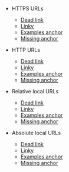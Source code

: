 * HTTPS URLs
  * [Dead link](https://github.com/mattias-p/linky/blob/master/dead-link)
  * [Linky](https://github.com/mattias-p/linky/blob/master/README.md)
  * [Examples anchor](https://github.com/mattias-p/linky/blob/master/README.md#examples)
  * [Missing anchor](https://github.com/mattias-p/linky/blob/master/README.md#missing-anchor)

* HTTP URLs
  * [Dead link](http://github.com/mattias-p/linky/blob/master/dead-link)
  * [Linky](http://github.com/mattias-p/linky/blob/master/README.md)
  * [Examples anchor](http://github.com/mattias-p/linky/blob/master/README.md#examples)
  * [Missing anchor](http://github.com/mattias-p/linky/blob/master/README.md#missing-anchor)

* Relative local URLs
  * [Dead link](markdown_site/dead-link)
  * [Linky](markdown_site/README.md)
  * [Examples anchor](markdown_site/README.md#examples)
  * [Missing anchor](markdown_site/README.md#missing-anchor)

* Absolute local URLs
  * [Dead link](/dead-link)
  * [Linky](/README.md)
  * [Examples anchor](/README.md#examples)
  * [Missing anchor](/README.md#missing-anchor)
